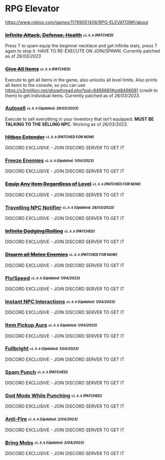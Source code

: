 # RPG Elevator
https://www.roblox.com/games/11769051406/RPG-ELEVATOR#!/about

### ~~[Infinite Attack, Defense, Health](/RPG-elevator/Scripts/inf-atk-def-health.lua)~~ <sub><sup>`v1.0.0` *(PATCHED)*</sup></sub>
Press T to spam equip the beginner necklace and get infinite stats, press T again to stop it. HAVE TO RE-EXECUTE ON JOIN/SPAWN. Currently patched as of *26/03/2023*

### ~~[Give All Items](/RPG-elevator/Scripts/allitems.lua)~~ <sub><sup>`v1.0.0` *(PATCHED)*</sup></sub>
Execute to get all items in the game, also unlocks all level limits. Also prints all items to the console, so you can use https://v3rmillion.net/showthread.php?pid=8466681#pid8466681 (credit to them) to get individual items. Currently patched as of *26/03/2023*.

### [Autosell](/RPG-elevator/Scripts/autosell.lua) <sub><sup>`v1.0.0` *(Updated: 26/03/2023)*</sup></sub>
Execute to sell everything in your inventory that isn't equipped. **MUST BE TALKING TO THE SELLING NPC**. Working as of *26/03/2023*.

### ~~[Hitbox Extender](https://discord.gg/hNX8VxcjMF)~~ <sub><sup>`v1.0.0` *(PATCHED FOR NOW)*</sup></sub>
DISCORD EXCLUSIVE - JOIN DISCORD SERVER TO GET IT

### [Freeze Enemies](https://discord.gg/hNX8VxcjMF) <sub><sup>`v1.0.0` *(Updated: 1/04/2023)*</sup></sub>
DISCORD EXCLUSIVE - JOIN DISCORD SERVER TO GET IT

### ~~[Equip Any Item Regardless of Level](https://discord.gg/hNX8VxcjMF)~~ <sub><sup>`v1.0.0` *(PATCHED FOR NOW)*</sup></sub>
DISCORD EXCLUSIVE - JOIN DISCORD SERVER TO GET IT

### [Travelling NPC Notifier](https://discord.gg/hNX8VxcjMF) <sub><sup>`v1.0.0` *(Updated: 28/03/2023)*</sup></sub>
DISCORD EXCLUSIVE - JOIN DISCORD SERVER TO GET IT

### ~~[Infinite Dodging/Rolling](https://discord.gg/hNX8VxcjMF)~~ <sub><sup>`v1.0.0` *(PATCHED)*</sup></sub>
DISCORD EXCLUSIVE - JOIN DISCORD SERVER TO GET IT

### ~~[Disarm all Melee Enemies](https://discord.gg/hNX8VxcjMF)~~ <sub><sup>`v1.0.0` *(PATCHED FOR NOW)*</sup></sub>
DISCORD EXCLUSIVE - JOIN DISCORD SERVER TO GET IT

### [Fly/Speed](https://discord.gg/hNX8VxcjMF) <sub><sup>`v1.0.0` *(Updated: 1/04/2023)*</sup></sub>
DISCORD EXCLUSIVE - JOIN DISCORD SERVER TO GET IT

### [Instant NPC Interactions](https://discord.gg/hNX8VxcjMF) <sub><sup>`v1.0.0` *(Updated: 1/04/2023)*</sup></sub>
DISCORD EXCLUSIVE - JOIN DISCORD SERVER TO GET IT

### [Item Pickup Aura](https://discord.gg/hNX8VxcjMF) <sub><sup>`v1.0.0` *(Updated: 1/04/2023)*</sup></sub>
DISCORD EXCLUSIVE - JOIN DISCORD SERVER TO GET IT

### [Fullbright](https://discord.gg/hNX8VxcjMF) <sub><sup>`v1.0.0` *(Updated: 1/04/2023)*</sup></sub>
DISCORD EXCLUSIVE - JOIN DISCORD SERVER TO GET IT

### [Spam Punch](https://discord.gg/hNX8VxcjMF) <sub><sup>`v1.0.0` *(PATCHED)*</sup></sub>
DISCORD EXCLUSIVE - JOIN DISCORD SERVER TO GET IT

### [God Mode While Punching](https://discord.gg/hNX8VxcjMF) <sub><sup>`v1.0.0` *(PATCHED)*</sup></sub>
DISCORD EXCLUSIVE - JOIN DISCORD SERVER TO GET IT

### [Anti-Fire](https://discord.gg/hNX8VxcjMF) <sub><sup>`v1.0.0` *(Updated: 2/04/2023)*</sup></sub>
DISCORD EXCLUSIVE - JOIN DISCORD SERVER TO GET IT

### [Bring Mobs](https://discord.gg/hNX8VxcjMF) <sub><sup>`v1.0.0` *(Updated: 3/04/2023)*</sup></sub>
DISCORD EXCLUSIVE - JOIN DISCORD SERVER TO GET IT

